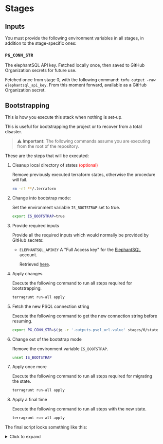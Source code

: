 # Stages

## Inputs

You must provide the following environment variables in all stages, in addition to the stage-specific ones:

### `PG_CONN_STR`

The elephantSQL API key. Fetched locally once, then saved to GitHub Organization
 secrets for future use.

Fetched once from stage 0, with the following command: `tofu output -raw elephantsql_api_key`.
From this moment forward, available as a GitHub Organization secret.

## Bootstrapping

This is how you execute this stack when nothing is set-up.

This is useful for bootstrapping the project or to recover from a total disaster.


> ⚠️ **Important:** The following commands assume you are executing from the root of
 the repository.

These are the steps that will be executed:

1. Cleanup local directory of states <font color="red">(optional)</font>

    Remove previously executed terraform states, otherwise the procedure will fail.

    ```bash
    rm -rf **/.terraform
    ```

1. Change into bootstrap mode:

    Set the environment variable  `IS_BOOTSTRAP` set to true.

    ```bash
    export IS_BOOTSTRAP=true
    ```

1. Provide required inputs

    Provide all the required inputs which would normally be provided by GitHub secrets:

    - `ELEPHANTSQL_APIKEY`
        A "Full Access key" for the [ElephantSQL](https://www.elephantsql.com/) account.

        Retrieved [here](https://customer.elephantsql.com/apikeys).
1. Apply changes

    Execute the following command to run all steps required for bootstrapping.

    ```bash
    terragrunt run-all apply
    ```

1. Fetch the new PSQL connection string

    Execute the following command to get the new connection string before resuming.

    ```bash
    export PG_CONN_STR=$(jq -r '.outputs.psql_url.value' stages/0/state/terraform.tfstate)
    ```

1. Change out of the bootstrap mode

    Remove the environment variable  `IS_BOOTSTRAP`.

    ```bash
    unset IS_BOOTSTRAP
    ```

1. Apply once more

    Execute the following command to run all steps required for migrating the state.

    ```bash
    terragrunt run-all apply
    ```

1. Apply a final time

    Execute the following command to run all steps with the new state.

    ```bash
    terragrunt run-all apply
    ```

The final script looks something like this:
<details>
<summary>Click to expand</summary>

```bash
clear
rm -rf **/backend.tf
rm -rf **/.terraform
rm -rf **/terraform.lock.hcl

export IS_BOOTSTRAP=true

echo "Input ELEPHANTSQL_APIKEY:"
read -s ELEPHANTSQL_APIKEY
export ELEPHANTSQL_APIKEY

terragrunt run-all apply

echo "The last command should have failed. This is expected"

export PG_CONN_STR=$(jq -r '.outputs.psql_url.value' stages/0/state/terraform.tfstate)

unset IS_BOOTSTRAP

terragrunt run-all apply

echo "The last command should have failed. This is expected"
echo "Migration done"

terragrunt run-all apply
```
</details>